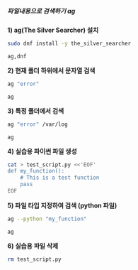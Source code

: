 ##### 파일내용으로 검색하기 ag #####

**1) ag(The Silver Searcher) 설치**

```bash
sudo dnf install -y the_silver_searcher
```

```tech
ag,dnf
```

**2) 현재 폴더 하위에서 문자열 검색**

```bash
ag "error"
```

```tech
ag
```

**3) 특정 폴더에서 검색**

```bash
ag "error" /var/log
```

```tech
ag
```

**4) 실습용 파이썬 파일 생성**
```bash
cat > test_script.py <<'EOF'
def my_function():
    # This is a test function
    pass
EOF
```

**5) 파일 타입 지정하여 검색 (python 파일)**

```bash
ag --python "my_function"
```

```tech
ag
```

**6) 실습용 파일 삭제**
```bash
rm test_script.py
```
